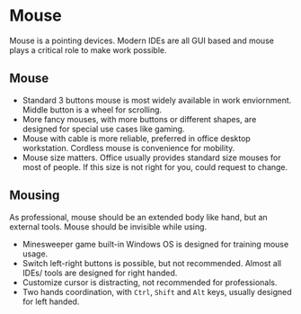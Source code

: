 # Mouse

Mouse is a pointing devices. Modern IDEs are all GUI based and mouse plays a critical role to make work possible.

## Mouse

* Standard 3 buttons mouse is most widely available in work enviornment. Middle button is a wheel for scrolling.
* More fancy mouses, with more buttons or different shapes, are designed for special use cases like gaming.
* Mouse with cable is more reliable, preferred in office desktop workstation. Cordless mouse is convenience for mobility.
* Mouse size matters. Office usually provides standard size mouses for most of people. If this size is not right for you, could request to change.

## Mousing

As professional, mouse should be an extended body like hand, but an external tools. Mouse should be invisible while using.

* Minesweeper game built-in Windows OS is designed for training mouse usage.
* Switch left-right buttons is possible, but not recommended. Almost all IDEs/ tools are designed for right handed.
* Customize cursor is distracting, not recommended for professionals.
* Two hands coordination, with `Ctrl`, `Shift` and `Alt` keys, usually designed for left handed.
